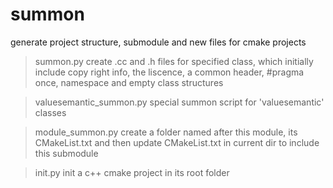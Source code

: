 # summon
generate project structure, submodule and new files for cmake projects

> summon.py <classname>
    create .cc and .h files for specified class, which initially include copy right info, the liscence, a common header, #pragma once, namespace and empty class structures

> valuesemantic_summon.py <classname>
    special summon script for 'valuesemantic' classes

> module_summon.py <modulename>
    create a folder named after this module, its CMakeList.txt and then update CMakeList.txt in current dir to include this submodule

> init.py <projectname> <submodule1> <submodule2> <submodule3>
    init a c++ cmake project in its root folder